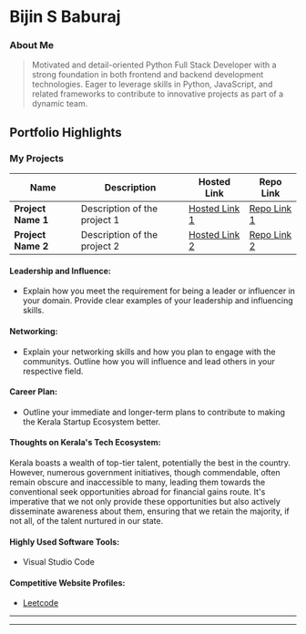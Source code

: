 # Bijin S Baburaj 

### About Me

> Motivated and detail-oriented Python Full Stack Developer with a strong foundation in both frontend and backend
development technologies. Eager to leverage skills in Python, JavaScript, and related frameworks to contribute to
innovative projects as part of a dynamic team.



## Portfolio Highlights

### My Projects

| Name                | Description                                                               | Hosted Link                              | Repo Link                                                      |
|---------------------|---------------------------------------------------------------------------|------------------------------------------|----------------------------------------------------------------|
| **Project Name 1**  | Description of the project 1                                              | [Hosted Link 1](https://example.com)    | [Repo Link 1](https://github.com/username/project1)             |
| **Project Name 2**  | Description of the project 2                                              | [Hosted Link 2](https://example.com)    | [Repo Link 2](https://github.com/username/project2)             |

#### Leadership and Influence:

- Explain how you meet the requirement for being a leader or influencer in your domain. Provide clear examples of your leadership and influencing skills.

#### Networking:

- Explain your networking skills and how you plan to engage with the communitys. Outline how you will influence and lead others in your respective field.

#### Career Plan:

- Outline your immediate and longer-term plans to contribute to making the Kerala Startup Ecosystem better.

#### Thoughts on Kerala's Tech Ecosystem:

Kerala boasts a wealth of top-tier talent, potentially the best in the country. However, numerous government initiatives, though commendable, often remain obscure and inaccessible to many, leading them towards the conventional seek opportunities abroad for financial gains route. It's imperative that we not only provide these opportunities but also actively disseminate awareness about them, ensuring that we retain the majority, if not all, of the talent nurtured in our state.





#### Highly Used Software Tools:

- Visual Studio Code

#### Competitive Website Profiles:

- [Leetcode](https://leetcode.com/u/bijinsreeragam/)






---



---
